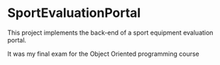 # SportEvaluationPortal
This project implements the back-end of a sport equipment evaluation portal.

It was my final exam for the Object Oriented programming course
